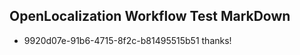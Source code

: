 ## OpenLocalization Workflow Test MarkDown
* 9920d07e-91b6-4715-8f2c-b81495515b51 thanks!

<!--HONumber=Jul16_HO3-->


